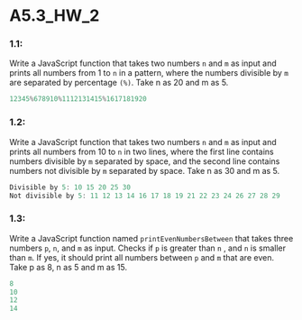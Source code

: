 # A5.3_HW_2

### 1.1:

Write a JavaScript function that takes two numbers `n` and `m` as input and prints all numbers from 1 to `n` in a pattern, where the numbers divisible by `m` are separated by percentage `(%)`. Take n as 20 and m as 5.

```jsx
12345%678910%1112131415%1617181920
```

### 1.2:

Write a JavaScript function that takes two numbers `n` and `m` as input and prints all numbers from 10 to `n` in two lines, where the first line contains numbers divisible by `m` separated by space, and the second line contains numbers not divisible by `m` separated by space. Take n as 30 and m as 5.

```jsx
Divisible by 5: 10 15 20 25 30 
Not divisible by 5: 11 12 13 14 16 17 18 19 21 22 23 24 26 27 28 29
```

### 1.3:

Write a JavaScript function named `printEvenNumbersBetween` that takes three numbers `p`, `n`, and `m` as input. Checks if `p` is greater than `n` , and `n` is smaller than `m`. If yes, it should print all numbers between `p` and `m` that are even. Take p as 8, n as 5 and m as 15.
```jsx
8
10
12
14
```